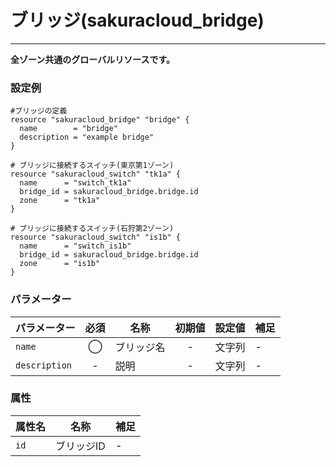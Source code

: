 # ブリッジ(sakuracloud_bridge)

---

**全ゾーン共通のグローバルリソースです。**

### 設定例

```hcl
#ブリッジの定義
resource "sakuracloud_bridge" "bridge" {
  name        = "bridge"
  description = "example bridge"
}

# ブリッジに接続するスイッチ(東京第1ゾーン)
resource "sakuracloud_switch" "tk1a" {
  name      = "switch_tk1a"
  bridge_id = sakuracloud_bridge.bridge.id
  zone      = "tk1a"
}

# ブリッジに接続するスイッチ(石狩第2ゾーン)
resource "sakuracloud_switch" "is1b" {
  name      = "switch_is1b"
  bridge_id = sakuracloud_bridge.bridge.id
  zone      = "is1b"
}
```

### パラメーター

|パラメーター         |必須  |名称                |初期値     |設定値                    |補足                                          |
|-------------------|:---:|--------------------|:--------:|------------------------|----------------------------------------------|
| `name`            | ◯   | ブリッジ名           | -        | 文字列                  | - |
| `description`     | -   | 説明  | - | 文字列 | - |

### 属性

|属性名                | 名称                    | 補足                                        |
|---------------------|------------------------|--------------------------------------------|
| `id`                | ブリッジID               | -                                          |
